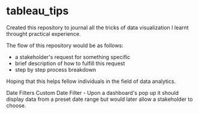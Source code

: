 # tableau_tips
Created this repository to journal all the tricks of data visualization I learnt throught practical experience. 

The flow of this repository would be as follows:
  - a stakeholder's request for something specific
  - brief description of how to fulfill this request
  - step by step process breakdown

Hoping that this helps fellow individuals in the field of data analytics. 

Date Filters 
Custom Date Filter - Upon a dashboard's pop up it should display data from a preset date range but would later allow a stakeholder to choose.


